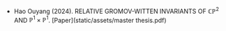 - Hao Ouyang (2024). RELATIVE GROMOV-WITTEN INVARIANTS OF $\mathbb{CP}^2$ AND $\mathbb{P}^1\times\mathbb{P}^1$. [Paper](static/assets/master thesis.pdf)


